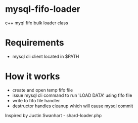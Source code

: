 mysql-fifo-loader
=================

c++ myql fifo bulk loader class

Requirements
===
* mysql cli client located in $PATH

How it works
===
* create and open temp fifo file
* issue mysql cli command to run 'LOAD DATA' using fifo file
* write to fifo file handler
* destructor handles cleanup which will cause mysql commit

Inspired by Justin Swanhart - shard-loader.php
